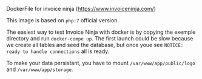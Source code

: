 DockerFile for invoice ninja (https://www.invoiceninja.com/)

This image is based on `php:7` official version.

The easiest way to test Invoice Ninja with docker is by copying the exemple directory and run `docker-compe up`.
The first launch could be slow because we create all tables and seed the database, but once youe see `NOTICE: ready to handle connections` all is ready.

To make your data persistant, you have to mount `/var/www/app/public/logo` and `/var/www/app/storage`.
